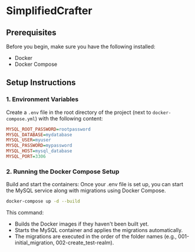 # SimplifiedCrafter

## Prerequisites

Before you begin, make sure you have the following installed:

- Docker
- Docker Compose

## Setup Instructions

### 1. Environment Variables

Create a `.env` file in the root directory of the project (next to `docker-compose.yml`) with the following content:

```ini
MYSQL_ROOT_PASSWORD=rootpassword
MYSQL_DATABASE=mydatabase
MYSQL_USER=myuser
MYSQL_PASSWORD=mypassword
MYSQL_HOST=mysql_database
MYSQL_PORT=3306
```

### 2. Running the Docker Compose Setup

Build and start the containers: Once your .env file is set up, you can start the MySQL service along with migrations using Docker Compose.

```bash
docker-compose up -d --build
```

This command:

* Builds the Docker images if they haven't been built yet.
* Starts the MySQL container and applies the migrations automatically.
* The migrations are executed in the order of the folder names (e.g., 001-initial_migration, 002-create_test-realm).